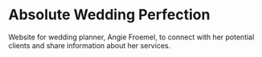 Absolute Wedding Perfection
=======

Website for wedding planner, Angie Froemel, to connect with her potential clients and share information about her services.
